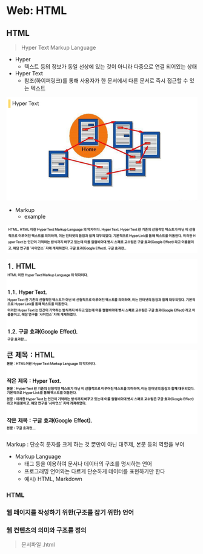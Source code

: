 # Web: HTML

## HTML

> Hyper Text Markup Language

- Hyper
  - 텍스트 등의 정보가 동일 선상에 있는 것이 아니라 다중으로 연결 되어있는 상태
- Hyper Text
  - 참조(하이퍼링크)를 통해 사용자가 한 문서에서 다른 문서로 즉시 접근할 수 있는 텍스트

![image-20210802091659913](photo/image-20210802091659913.png)

- Markup
  - example

![image-20210802091750847](photo/image-20210802091750847.png)

![image-20210802091802331](photo/image-20210802091802331.png)

![image-20210802091812509](photo/image-20210802091812509.png)

Markup : 단순히 문자를 크게 하는 것 뿐만이 아닌 대주제, 본문 등의 역할을 부여

- Markup Language 
  - 태그 등을 이용하여 문서나 데이터의 구조를 명시하는 언어
  - 프로그래밍 언어와는 다르게 단순하게 데이터를 표현하기만 한다
  - 예시) HTML, Markdown



### HTML

### 웹 페이지를 작성하기 위한(구조를 잡기 위한) 언어

### 웹 컨텐츠의 의미와 구조를 정의

> 문서파일 .html



